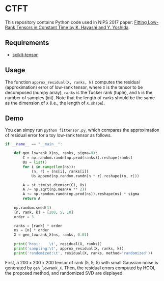 # CTFT
This repository contains Python code used in NIPS 2017 paper: [Fitting Low-Rank Tensors in Constant Time by K. Hayashi and Y. Yoshida](https://papers.nips.cc/paper/6841-fitting-low-rank-tensors-in-constant-time).

## Requirements
- [scikit-tensor](https://github.com/mnick/scikit-tensor)

## Usage
The function `approx_residual(X, ranks, k)` computes the residual (approximation) error of low-rank tensor, where `X` is the tensor to be decomposed (numpy array), `ranks` is the Tucker rank (tuple), and `k` is the number of samples (int). Note that the length of `ranks` should be the same as the dimension of `X` (i.e., the length of `X.shape`).

## Demo
You can simpy run `python fittensor.py`, which compares the approximation of residual error for a toy low-rank tensor as follows. 
```python
if __name__ == "__main__":

    def gen_lowrank_X(ns, ranks, sigma=0):
        C = np.random.randn(np.prod(ranks)).reshape(ranks)
        Us = list()
        for i in range(len(ns)):
            (n, r) = (ns[i], ranks[i])
            Us.append(np.random.randn(n * r).reshape((n, r)))

        A = st.ttm(st.dtensor(C), Us)
        A /= np.sqrt(np.mean(A ** 2))
        A += np.random.randn(np.prod(ns)).reshape(ns) * sigma
        return A
    
    np.random.seed(1)
    [n, rank, k] = [200, 5, 10]
    order = 3

    ranks = [rank] * order
    ns = [n] * order
    X = gen_lowrank_X(ns, ranks, 0.01)
    
    print('hooi:    \t', residual(X, ranks))
    print('sampling:\t', approx_residual(X, ranks, k))
    print('randomized:\t', residual(X, ranks, method='randomized'))
```
First, a 200 x 200 x 200 tensor of rank (5, 5, 5) with small Gaussian noise is generated by `gen_lowrank_X`. Then, the residual errors computed by HOOI, the proposed method, and randomized SVD are displayed.
